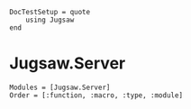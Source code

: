 ```@meta
DocTestSetup = quote
    using Jugsaw
end 
```

# Jugsaw.Server

```@autodocs
Modules = [Jugsaw.Server]
Order = [:function, :macro, :type, :module]
```